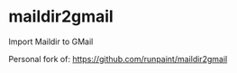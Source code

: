 # maildir2gmail
Import Maildir to GMail

Personal fork of: https://github.com/runpaint/maildir2gmail
